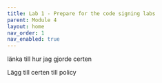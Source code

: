 ```yaml
---
title: Lab 1 - Prepare for the code signing labs
parent: Module 4
layout: home
nav_order: 1
nav_enabled: true
---
```



länka till hur jag gjorde certen

Lägg till certen till policy